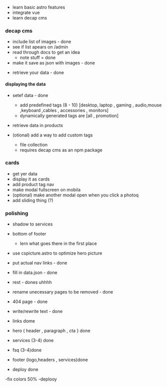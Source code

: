 - learn basic astro features 
- integrate vue
- learn decap cms



### decap cms
- include list of images - done
- see if list apears on /admin
- read through docs to get an idea
  - note stuff = done
- make it save as json with images - done
<!-- probably a lot of shit and headaches -->
- retrieve your data - done

#### displaying the data
- setef data - done
  - add predefined tags (8 - 10) [desktop, laptop , gaming , audio,mouse ,keyboard ,cables , accessories , monitors]
  - dynamically generated tags are [all , promotion]

- retrieve data in products 
- (otional) add a way to add custom tags
  - file collection
  - requires decap cms as an npm package


### cards

- get yer data
- display it as cards
- add product tag nav
- make modal fullscreen on mobila
- (optional) make another modal open when you click a photoq
- add sliding thing (?)
### polishing
- shadow to services
- bottom of footer
  - lern what goes there in the first place
- use cspicture.astro to optimize  hero picture


- put actual nav links - done
- fill in data.json - done
- rest - dones uhhhh
- rename unecessary pages to be removed - done 
- 404 page - done
- write/rewrite text - done
- links dome
- hero ( header , paragraph , cta } done
- services (3-4) done
- fsq (3-4)done
- footer (logo,headers , services)done
- deploy done

-fix colors 50%
-deplooy